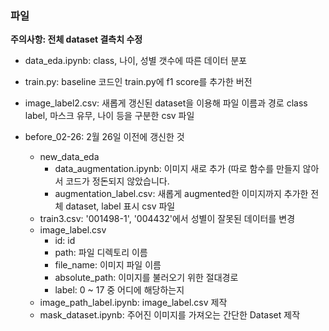 ### 파일

**주의사항: 전체 dataset 결측치 수정**

-   data_eda.ipynb: class, 나이, 성별 갯수에 따른 데이터 분포
-   train.py: baseline 코드인 train.py에 f1 score를 추가한 버전
-   image_label2.csv: 새롭게 갱신된 dataset을 이용해 파일 이름과 경로 class label, 마스크 유무, 나이 등을 구분한 csv 파일

-   before_02-26: 2월 26일 이전에 갱신한 것
    -   new_data_eda
        -   data_augmentation.ipynb: 이미지 새로 추가 (따로 함수를 만들지 않아서 코드가 정돈되지 않았습니다.
        -   augmentation_label.csv: 새롭게 augmented한 이미지까지 추가한 전체 dataset, label 표시 csv 파일
    -   train3.csv: '001498-1', '004432'에서 성별이 잘못된 데이터를 변경
    -   image_label.csv
        -   id: id
        -   path: 파일 디렉토리 이름
        -   file_name: 이미지 파일 이름
        -   absolute_path: 이미지를 불러오기 위한 절대경로
        -   label: 0 ~ 17 중 어디에 해당하는지
    -   image_path_label.ipynb: image_label.csv 제작
    -   mask_dataset.ipynb: 주어진 이미지를 가져오는 간단한 Dataset 제작
